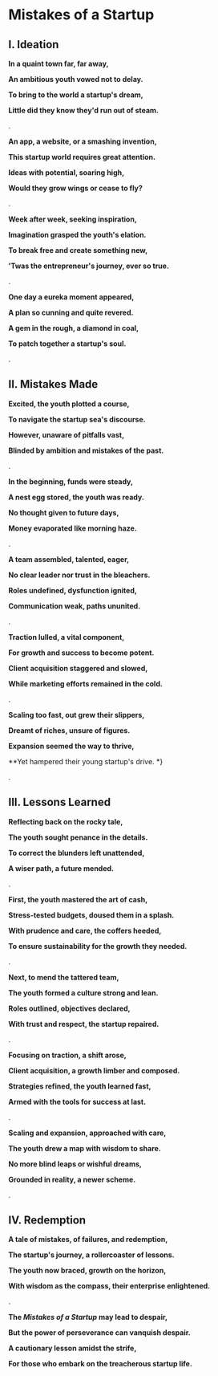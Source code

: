 # Mistakes of a Startup

## I. Ideation

**In a quaint town far, far away,**

**An ambitious youth vowed not to delay.**

**To bring to the world a startup's dream,**

**Little did they know they'd run out of steam.**

.

**An app, a website, or a smashing invention,**

**This startup world requires great attention.**

**Ideas with potential, soaring high,**

**Would they grow wings or cease to fly?**

.

**Week after week, seeking inspiration,**

**Imagination grasped the youth's elation.**

**To break free and create something new,**

**'Twas the entrepreneur's journey, ever so true.**

.

**One day a eureka moment appeared,**

**A plan so cunning and quite revered.**

**A gem in the rough, a diamond in coal,**

**To patch together a startup's soul.**

.

## II. Mistakes Made

**Excited, the youth plotted a course,**

**To navigate the startup sea's discourse.**

**However, unaware of pitfalls vast,**

**Blinded by ambition and mistakes of the past.**

.

**In the beginning, funds were steady,**

**A nest egg stored, the youth was ready.**

**No thought given to future days,**

**Money evaporated like morning haze.**

.

**A team assembled, talented, eager,**

**No clear leader nor trust in the bleachers.**

**Roles undefined, dysfunction ignited,**

**Communication weak, paths ununited.**

.

**Traction lulled, a vital component,**

**For growth and success to become potent.**

**Client acquisition staggered and slowed,**

**While marketing efforts remained in the cold.**

.

**Scaling too fast, out grew their slippers,**

**Dreamt of riches, unsure of figures.**

**Expansion seemed the way to thrive,**

**Yet hampered their young startup's drive. *}

.

## III. Lessons Learned

**Reflecting back on the rocky tale,**

**The youth sought penance in the details.**

**To correct the blunders left unattended,**

**A wiser path, a future mended.**

.

**First, the youth mastered the art of cash,**

**Stress-tested budgets, doused them in a splash.**

**With prudence and care, the coffers heeded,**

**To ensure sustainability for the growth they needed.**

.

**Next, to mend the tattered team,**

**The youth formed a culture strong and lean.**

**Roles outlined, objectives declared,**

**With trust and respect, the startup repaired.**

.

**Focusing on traction, a shift arose,**

**Client acquisition, a growth limber and composed.**

**Strategies refined, the youth learned fast,**

**Armed with the tools for success at last.**

.

**Scaling and expansion, approached with care,**

**The youth drew a map with wisdom to share.**

**No more blind leaps or wishful dreams,**

**Grounded in reality, a newer scheme.**

.

## IV. Redemption

**A tale of mistakes, of failures, and redemption,**

**The startup's journey, a rollercoaster of lessons.**

**The youth now braced, growth on the horizon,**

**With wisdom as the compass, their enterprise enlightened.**

.

**The *Mistakes of a Startup* may lead to despair,**

**But the power of perseverance can vanquish despair.**

**A cautionary lesson amidst the strife,**

**For those who embark on the treacherous startup life.**